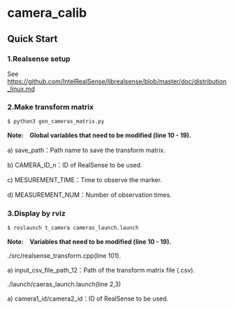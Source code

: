 # camera_calib
## Quick Start
### 1.Realsense setup
See https://github.com/IntelRealSense/librealsense/blob/master/doc/distribution_linux.md

### 2.Make transform matrix

```
$ python3 gen_cameras_matrix.py
```

**Note:　Global variables that need to be modified (line 10 - 19).**

a) save_path：Path name to save the transform matrix.

b) CAMERA_ID_n：ID of RealSense to be used.

c) MESUREMENT_TIME：Time to observe the marker.

d) MEASUREMENT_NUM：Number of observation times.


### 3.Display by rviz

```
$ roslaunch t_camera cameras_launch.launch
```

**Note:　Variables that need to be modified (line 10 - 19).**

./src/realsense_transform.cpp(line 101).

a) input_csv_file_path_12：Path of the transform matrix file (.csv).

./launch/caeras_launch.launch(line 2,3)

a) camera1_id/camera2_id：ID of RealSense to be used.
